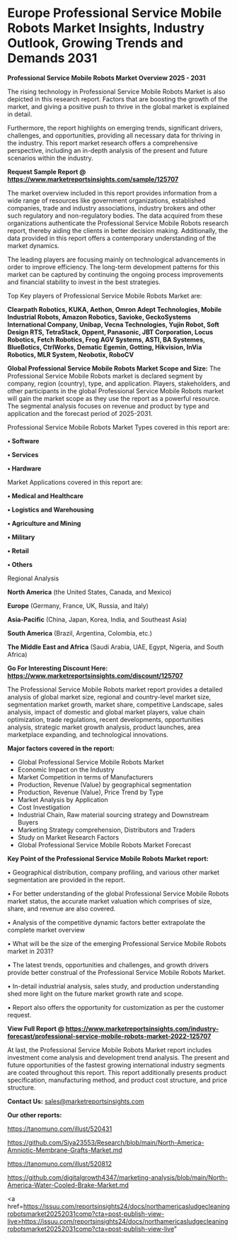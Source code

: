 # Europe Professional Service Mobile Robots Market Insights, Industry Outlook, Growing Trends and Demands 2031

<Strong> Professional Service Mobile Robots Market Overview 2025 - 2031</strong>

The rising technology in Professional Service Mobile Robots Market is also depicted in this research report. Factors that are boosting the growth of the market, and giving a positive push to thrive in the global market is explained in detail.

Furthermore, the report highlights on emerging trends, significant drivers, challenges, and opportunities, providing all necessary data for thriving in the industry. This report market research offers a comprehensive perspective, including an in-depth analysis of the present and future scenarios within the industry.

<strong>Request Sample Report @ <a href=https://www.marketreportsinsights.com/sample/125707>https://www.marketreportsinsights.com/sample/125707</a></strong>

The market overview included in this report provides information from a wide range of resources like government organizations, established companies, trade and industry associations, industry brokers and other such regulatory and non-regulatory bodies. The data acquired from these organizations authenticate the Professional Service Mobile Robots research report, thereby aiding the clients in better decision making. Additionally, the data provided in this report offers a contemporary understanding of the market dynamics.

The leading players are focusing mainly on technological advancements in order to improve efficiency. The long-term development patterns for this market can be captured by continuing the ongoing process improvements and financial stability to invest in the best strategies.

Top Key players of Professional Service Mobile Robots Market are:

<strong>Clearpath Robotics, KUKA, Aethon, Omron Adept Technologies, Mobile Industrial Robots, Amazon Robotics, Savioke, GeckoSystems International Company, Unibap, Vecna Technologies, Yujin Robot, Soft Design RTS, TetraStack, Oppent, Panasonic, JBT Corporation, Locus Robotics, Fetch Robotics, Frog AGV Systems, ASTI, BA Systemes, BlueBotics, CtrlWorks, Dematic Egemin, Gotting, Hikvision, InVia Robotics, MLR System, Neobotix, RoboCV</strong>

<strong><b>Global Professional Service Mobile Robots Market Scope and Size:</b></strong>
The Professional Service Mobile Robots market is declared segment by company, region (country), type, and application. Players, stakeholders, and other participants in the global Professional Service Mobile Robots market will gain the market scope as they use the report as a powerful resource. The segmental analysis focuses on revenue and product by type and application and the forecast period of 2025-2031.

Professional Service Mobile Robots Market Types covered in this report are:

<strong>• Software

• Services

• Hardware</strong>

Market Applications covered in this report are:

<strong>• Medical and Healthcare

• Logistics and Warehousing

• Agriculture and Mining

• Military

• Retail

• Others</strong> 

Regional Analysis

<strong>North America</strong> (the United States, Canada, and Mexico)

<strong>Europe</strong> (Germany, France, UK, Russia, and Italy)

<strong>Asia-Pacific</strong> (China, Japan, Korea, India, and Southeast Asia)

<strong>South America</strong> (Brazil, Argentina, Colombia, etc.)

<strong>The Middle East and Africa</strong> (Saudi Arabia, UAE, Egypt, Nigeria, and South Africa)

<strong>Go For Interesting Discount Here: <a href=https://www.marketreportsinsights.com/discount/125707>https://www.marketreportsinsights.com/discount/125707</a></strong>

The Professional Service Mobile Robots market report provides a detailed analysis of global market size, regional and country-level market size, segmentation market growth, market share, competitive Landscape, sales analysis, impact of domestic and global market players, value chain optimization, trade regulations, recent developments, opportunities analysis, strategic market growth analysis, product launches, area marketplace expanding, and technological innovations.

<strong><b>Major factors covered in the report:</b></strong>
<ul>
  <li>Global Professional Service Mobile Robots Market </li>
  <li>Economic Impact on the Industry</li>
  <li>Market Competition in terms of Manufacturers</li>
  <li>Production, Revenue (Value) by geographical segmentation</li>
  <li>Production, Revenue (Value), Price Trend by Type</li>
  <li>Market Analysis by Application</li>
  <li>Cost Investigation</li>
  <li>Industrial Chain, Raw material sourcing strategy and Downstream Buyers</li>
  <li>Marketing Strategy comprehension, Distributors and Traders</li>
  <li>Study on Market Research Factors</li>
  <li>Global Professional Service Mobile Robots Market Forecast</li>
</ul>

<strong><b>Key Point of the Professional Service Mobile Robots Market report:</b></strong>

• Geographical distribution, company profiling, and various other market segmentation are provided in the report.

• For better understanding of the global Professional Service Mobile Robots market status, the accurate market valuation which comprises of size, share, and revenue are also covered.

• Analysis of the competitive dynamic factors better extrapolate the complete market overview

• What will be the size of the emerging Professional Service Mobile Robots market in 2031?

• The latest trends, opportunities and challenges, and growth drivers provide better construal of the Professional Service Mobile Robots Market.

• In-detail industrial analysis, sales study, and production understanding shed more light on the future market growth rate and scope.

• Report also offers the opportunity for customization as per the customer request.

<strong><b>View Full Report @ <a href=https://www.marketreportsinsights.com/industry-forecast/professional-service-mobile-robots-market-2022-125707>https://www.marketreportsinsights.com/industry-forecast/professional-service-mobile-robots-market-2022-125707</a></b></strong>


At last, the Professional Service Mobile Robots Market report includes investment come analysis and development trend analysis. The present and future opportunities of the fastest growing international industry segments are coated throughout this report. This report additionally presents product specification, manufacturing method, and product cost structure, and price structure.

<strong>Contact Us:</strong>
sales@marketreportsinsights.com

<strong>Our other reports:</strong>

<a href=https://tanomuno.com/illust/520431>https://tanomuno.com/illust/520431</a>

<a href=https://github.com/Siya23553/Research/blob/main/North-America-Amniotic-Membrane-Grafts-Market.md>https://github.com/Siya23553/Research/blob/main/North-America-Amniotic-Membrane-Grafts-Market.md</a>

<a href=https://tanomuno.com/illust/520812>https://tanomuno.com/illust/520812</a>

<a href=https://github.com/digitalgrowth4347/marketing-analysis/blob/main/North-America-Water-Cooled-Brake-Market.md>https://github.com/digitalgrowth4347/marketing-analysis/blob/main/North-America-Water-Cooled-Brake-Market.md</a>

<a href=https://issuu.com/reportsinsights24/docs/northamericasludgecleaningrobotsmarket20252031comp?cta=post-publish-view-live>https://issuu.com/reportsinsights24/docs/northamericasludgecleaningrobotsmarket20252031comp?cta=post-publish-view-live</a>"
